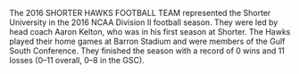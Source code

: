 The 2016 SHORTER HAWKS FOOTBALL TEAM represented the Shorter University in the 2016 NCAA Division II football season. They were led by head coach Aaron Kelton, who was in his first season at Shorter. The Hawks played their home games at Barron Stadium and were members of the Gulf South Conference. They finished the season with a record of 0 wins and 11 losses (0–11 overall, 0–8 in the GSC).
